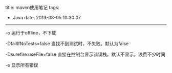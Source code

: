title: maven使用笔记
tags:
  - Java
date: 2013-08-05 10:30:07
---

-o 运行于offline，不下载

-DfailIfNoTests=false 当找不到测试时，不失败。默认为false

-Dsurefire.useFile=false 直接在控制台显示错误栈。默认不显示。浪费不少时间

-e 显示所有错误